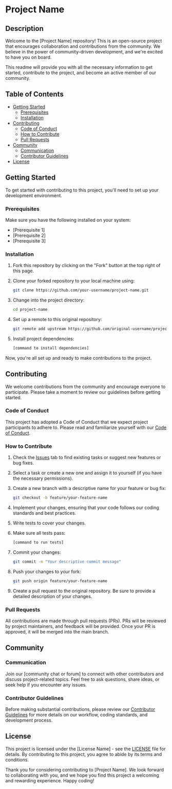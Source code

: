 # Project Name

## Description

Welcome to the [Project Name] repository! This is an open-source project that encourages collaboration and contributions from the community. We believe in the power of community-driven development, and we're excited to have you on board.

This readme will provide you with all the necessary information to get started, contribute to the project, and become an active member of our community.

## Table of Contents

- [Getting Started](#getting-started)
  - [Prerequisites](#prerequisites)
  - [Installation](#installation)
- [Contributing](#contributing)
  - [Code of Conduct](#code-of-conduct)
  - [How to Contribute](#how-to-contribute)
  - [Pull Requests](#pull-requests)
- [Community](#community)
  - [Communication](#communication)
  - [Contributor Guidelines](#contributor-guidelines)
- [License](#license)

## Getting Started

To get started with contributing to this project, you'll need to set up your development environment.

### Prerequisites

Make sure you have the following installed on your system:

- [Prerequisite 1]
- [Prerequisite 2]
- [Prerequisite 3]

### Installation

1. Fork this repository by clicking on the "Fork" button at the top right of this page.
2. Clone your forked repository to your local machine using:

   ```bash
   git clone https://github.com/your-username/project-name.git
   ```

3. Change into the project directory:

   ```bash
   cd project-name
   ```

4. Set up a remote to this original repository:

   ```bash
   git remote add upstream https://github.com/original-username/project-name.git
   ```

5. Install project dependencies:

   ```bash
   [command to install dependencies]
   ```

Now, you're all set up and ready to make contributions to the project.

## Contributing

We welcome contributions from the community and encourage everyone to participate. Please take a moment to review our guidelines before getting started.

### Code of Conduct

This project has adopted a Code of Conduct that we expect project participants to adhere to. Please read and familiarize yourself with our [Code of Conduct](CODE_OF_CONDUCT.md).

### How to Contribute

1. Check the [Issues](https://github.com/original-username/project-name/issues) tab to find existing tasks or suggest new features or bug fixes.
2. Select a task or create a new one and assign it to yourself (if you have the necessary permissions).
3. Create a new branch with a descriptive name for your feature or bug fix:

   ```bash
   git checkout -b feature/your-feature-name
   ```

4. Implement your changes, ensuring that your code follows our coding standards and best practices.
5. Write tests to cover your changes.
6. Make sure all tests pass:

   ```bash
   [command to run tests]
   ```

7. Commit your changes:

   ```bash
   git commit -m "Your descriptive commit message"
   ```

8. Push your changes to your fork:

   ```bash
   git push origin feature/your-feature-name
   ```

9. Create a pull request to the original repository. Be sure to provide a detailed description of your changes.

### Pull Requests

All contributions are made through pull requests (PRs). PRs will be reviewed by project maintainers, and feedback will be provided. Once your PR is approved, it will be merged into the main branch.

## Community

### Communication

Join our [community chat or forum] to connect with other contributors and discuss project-related topics. Feel free to ask questions, share ideas, or seek help if you encounter any issues.

### Contributor Guidelines

Before making substantial contributions, please review our [Contributor Guidelines](CONTRIBUTING.md) for more details on our workflow, coding standards, and development process.

## License

This project is licensed under the [License Name] - see the [LICENSE](LICENSE) file for details. By contributing to this project, you agree to abide by its terms and conditions.

Thank you for considering contributing to [Project Name]. We look forward to collaborating with you, and we hope you find this project a welcoming and rewarding experience. Happy coding!
